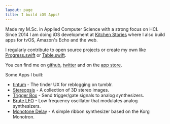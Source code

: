 ```yaml
---
layout: page
title: I build iOS Apps! 
---
```


Made my M.Sc. in Applied Computer Science with a strong focus on HCI. Since 2014 I am doing iOS development at [Kitchen Stories][kitchenstories] where I also build apps for tvOS, Amazon's Echo and the web.

I regularly contribute to open source projects or create my own like [Progress.swift][progress] or [Table.swift][table].

You can find me on [github][github], [twitter][twitter] and on the [app store][apps].

Some Apps I built:

- [tintum](http://www.tintum.com) - The tinder UX for reblogging on tumblr.
- [Stereopsis](http://www.bdom.com/stereo.html) - A collection of 3D stereo images.
- [Trigger Box](http://triggerbox.justuskandzi.com) - Send trigger/gate signals to analog synthesizers.
- [Brute LFO](http://www.brutelfo.com) - Low frequency oscillator that modulates analog synthesizers.
- [Monotone Delay](http://monotone.justuskandzi.com) - A simple ribbon synthesizer based on the Korg Monotron.

[kitchenstories]: http://www.kitchenstories.io
[github]: https://github.com/jkandzi
[twitter]: https://twitter.com/jkandzi
[apps]: https://itunes.apple.com/us/artist/justus-kandzi/id737483165
[progress]: https://github.com/jkandzi/Progress.swift
[table]: https://github.com/jkandzi/Table.swift
